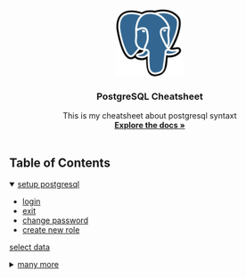 <br />
<p align="center">
  <a href="https://github.com/korospace/sql-cheatsheet">
    <img src="images/psql.png" alt="Logo" width="120" height="120">
  </a>

  <h3 align="center">PostgreSQL Cheatsheet</h3>

  <p align="center">
    This is my cheatsheet about postgresql syntaxt
    <br />
    <a href="#table-of-contents"><strong>Explore the docs »</strong></a>
    <br />
    <br />
  </p>
</p>

## Table of Contents
<details open="open">
  <summary><a href="1-setup/README.md">setup postgresql</a></summary>
  <ul>
    <li><a href="1-setup/README.md/#login">login</a></li>
    <li><a href="1-setup/README.md/#login">exit</a></li>
    <li><a href="1-setup/README.md/#change-password">change password</a></li>
    <li><a href="1-setup/README.md/#create-new-role">create new role</a></li>
  </ul>
</details>
  <summary><a href="4-select/README.md">select data</a></summary>
  <ul>
  </ul>
</details>
<details close="close">
  <summary><a href="6-manymore/README.md/">many more</a></summary>
  <ul>
    <li><a href="6-manymore/README.md/#backup-database">backup database</a></li>
    <li><a href="6-manymore/README.md/#restore-database">restore database</a></li>
  </ul>
</details>